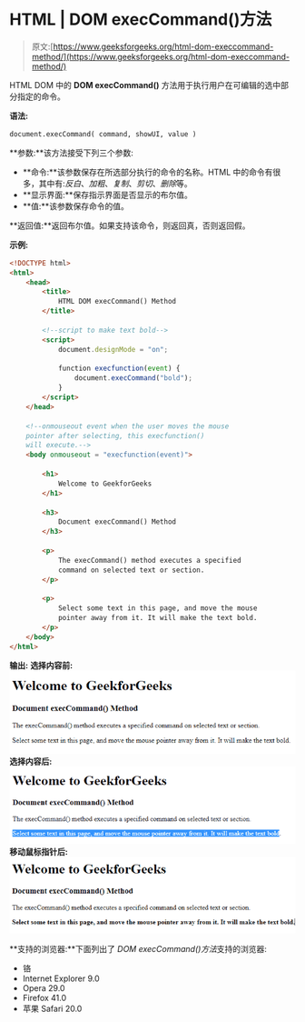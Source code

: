 # HTML | DOM execCommand()方法

> 原文:[https://www.geeksforgeeks.org/html-dom-execcommand-method/](https://www.geeksforgeeks.org/html-dom-execcommand-method/)

HTML DOM 中的 **DOM execCommand()** 方法用于执行用户在可编辑的选中部分指定的命令。

**语法:**

```html
document.execCommand( command, showUI, value )
```

**参数:**该方法接受下列三个参数:

*   **命令:**该参数保存在所选部分执行的命令的名称。HTML 中的命令有很多，其中有:*反白*、*加粗*、*复制*、*剪切*、*删除*等。
*   **显示界面:**保存指示界面是否显示的布尔值。
*   **值:**该参数保存命令的值。

**返回值:**返回布尔值。如果支持该命令，则返回真，否则返回假。

**示例:**

```html
<!DOCTYPE html>
<html>
    <head>
        <title>
            HTML DOM execCommand() Method
        </title>

        <!--script to make text bold-->
        <script>
            document.designMode = "on";

            function execfunction(event) {
                document.execCommand("bold");
            }
        </script>
    </head>

    <!--onmouseout event when the user moves the mouse 
    pointer after selecting, this execfunction()
    will execute.-->
    <body onmouseout = "execfunction(event)">

        <h1>
            Welcome to GeekforGeeks
        </h1>

        <h3>
            Document execCommand() Method
        </h3>

        <p>
            The execCommand() method executes a specified 
            command on selected text or section.
        </p>

        <p>
            Select some text in this page, and move the mouse
            pointer away from it. It will make the text bold.
        </p>
    </body>
</html>                    
```

**输出:**
**选择内容前:**
![](img/8c805c226f3cad7bb26f59a82fd2fd2e.png)
**选择内容后:**
![](img/bf255c0e936e90b9a9e537845cd470cf.png)
**移动鼠标指针后:**
![](img/2c39b43461f2343dcf64f17c27698ab3.png)

**支持的浏览器:**下面列出了 *DOM execCommand()方法*支持的浏览器:

*   铬
*   Internet Explorer 9.0
*   Opera 29.0
*   Firefox 41.0
*   苹果 Safari 20.0